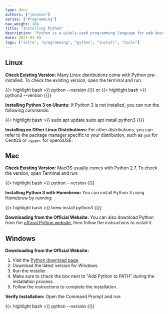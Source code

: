 ```yaml
---
type: docs
authors: ["jnonino"]
series: ["Programming"]
nav_weight: 104
title: "Installing Python"
description: "Python is a widely-used programming language for web development, data analysis, scientific computing, and much more. In this article, we'll guide you through the installation process of Python on three major operating systems: Linux, Mac, and Windows. Since Python is often pre-installed on many Linux and Mac systems, this guide also covers checking your existing version and upgrading if necessary."
date: 2023-03-09
tags: ["intro", "programming", "python", "install", "tools"]
---
```


## Linux

**Check Existing Version:**
Many Linux distributions come with Python pre-installed. To check the existing version, open the terminal and run:

{{< highlight bash >}}
python --version
{{</highlight >}}
or
{{< highlight bash >}}
python3 --version
{{</highlight >}}

**Installing Python 3 on Ubuntu:**
If Python 3 is not installed, you can run the following commands:

{{< highlight bash >}}
sudo apt update
sudo apt install python3
{{</highlight >}}

**Installing on Other Linux Distributions:**
For other distributions, you can refer to the package manager specific to your distribution, such as `yum` for CentOS or `zypper` for openSUSE.

## Mac

**Check Existing Version:**
MacOS usually comes with Python 2.7. To check the version, open Terminal and run:

{{< highlight bash >}}
python --version
{{</highlight >}}

**Installing Python 3 with Homebrew:**
You can install Python 3 using Homebrew by running:

{{< highlight bash >}}
brew install python3
{{</highlight >}}

**Downloading from the Official Website:**
You can also download Python from the [official Python website](https://www.python.org/downloads/mac-osx/), then follow the instructions to install it.

## Windows

**Downloading from the Official Website:**
1. Visit the [Python download page](https://www.python.org/downloads/windows/).
2. Download the latest version for Windows.
3. Run the installer.
4. Make sure to check the box next to "Add Python to PATH" during the installation process.
5. Follow the instructions to complete the installation.

**Verify Installation:**
Open the Command Prompt and run:

{{< highlight bash >}}
python --version
{{</highlight >}}
